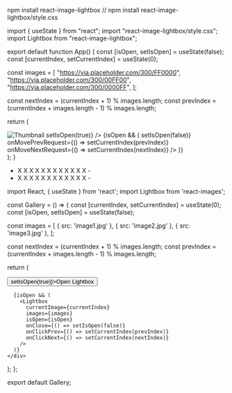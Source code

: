 npm install react-image-lightbox
// npm install react-image-lightbox/style.css

import { useState } from "react";
import "react-image-lightbox/style.css";
import Lightbox from "react-image-lightbox";

export default function App() {
const [isOpen, setIsOpen] = useState(false);
const [currentIndex, setCurrentIndex] = useState(0);

const images = [
"https://via.placeholder.com/300/FF0000",
"https://via.placeholder.com/300/00FF00",
"https://via.placeholder.com/300/0000FF",
];

const nextIndex = (currentIndex + 1) % images.length;
const prevIndex = (currentIndex + images.length - 1) % images.length;

return (

<div className="p-4">
<img
src={images[0]}
alt="Thumbnail"
className="cursor-pointer"
onClick={() => setIsOpen(true)}
/>
{isOpen && (
<Lightbox
mainSrc={images[currentIndex]}
nextSrc={images[nextIndex]}
prevSrc={images[prevIndex]}
onCloseRequest={() => setIsOpen(false)}
onMovePrevRequest={() => setCurrentIndex(prevIndex)}
onMoveNextRequest={() => setCurrentIndex(nextIndex)}
/>
)}
</div>
);
}

- X X X X X X X X X X X X -
- X X X X X X X X X X X X -

import React, { useState } from 'react';
import Lightbox from 'react-images';

const Gallery = () => {
const [currentIndex, setCurrentIndex] = useState(0);
const [isOpen, setIsOpen] = useState(false);

const images = [
{ src: 'image1.jpg' },
{ src: 'image2.jpg' },
{ src: 'image3.jpg' },
];

const nextIndex = (currentIndex + 1) % images.length;
const prevIndex = (currentIndex + images.length - 1) % images.length;

return (

<div>
<button onClick={() => setIsOpen(true)}>Open Lightbox</button>

      {isOpen && (
        <Lightbox
          currentImage={currentIndex}
          images={images}
          isOpen={isOpen}
          onClose={() => setIsOpen(false)}
          onClickPrev={() => setCurrentIndex(prevIndex)}
          onClickNext={() => setCurrentIndex(nextIndex)}
        />
      )}
    </div>

);
};

export default Gallery;
